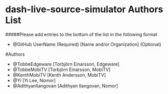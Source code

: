 # dash-live-source-simulator Authors List
#####Please add entries to the bottom of the list in the following format
* @GitHub UserName (Required) [Name and/or Organization] (Optional)

#Authors
* @TobbeEdgeware [Torbjörn Einarsson, Edgeware]
* @TobbeMobiTV [Torbjörn Einarsson, MobiTV]
* @KenthMobiTV [Kenth Andersson, MobiTV]
* @Yi [Yi Lee, Nomor]
* @AdithyanIlangovan [Adithyan Ilangovan, Nomor]
